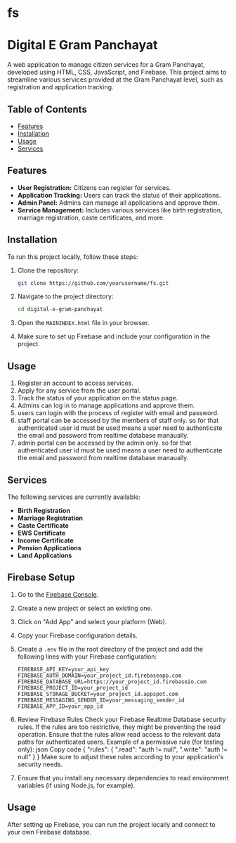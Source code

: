# fs
# Digital E Gram Panchayat

A web application to manage citizen services for a Gram Panchayat, developed using HTML, CSS, JavaScript, and Firebase. This project aims to streamline various services provided at the Gram Panchayat level, such as registration and application tracking.

## Table of Contents
- [Features](#features)
- [Installation](#installation)
- [Usage](#usage)
- [Services](#services)

## Features
- **User Registration:** Citizens can register for services.
- **Application Tracking:** Users can track the status of their applications.
- **Admin Panel:** Admins can manage all applications and approve them.
- **Service Management:** Includes various services like birth registration, marriage registration, caste certificates, and more.
  

## Installation

To run this project locally, follow these steps:

1. Clone the repository:
    ```bash
    git clone https://github.com/yourusername/fs.git
    ```

2. Navigate to the project directory:
    ```bash
    cd digital-e-gram-panchayat
    ```

3. Open the `MAININDEX.html` file in your browser.

4. Make sure to set up Firebase and include your configuration in the project.

## Usage

1. Register an account to access services.
2. Apply for any service from the user portal.
3. Track the status of your application on the status page.
4. Admins can log in to manage applications and approve them.
5. users can login with the process of register with email and password.
6. staff portal can be accessed by the members of staff only. so for that authenticated user id must be used means a user need to authenticate the email and password from realtime database manaually.
7. admin portal can be accessed by the admin only. so for that authenticated user id must be used means a user need to authenticate the email and password from realtime database manaually.
 

## Services

The following services are currently available:

- **Birth Registration**
- **Marriage Registration**
- **Caste Certificate**
- **EWS Certificate**
- **Income Certificate**
- **Pension Applications**
- **Land Applications**







## Firebase Setup

1. Go to the [Firebase Console](https://console.firebase.google.com/).
2. Create a new project or select an existing one.
3. Click on "Add App" and select your platform (Web).
4. Copy your Firebase configuration details.
5. Create a `.env` file in the root directory of the project and add the following lines with your Firebase configuration:

    ```plaintext
    FIREBASE_API_KEY=your_api_key
    FIREBASE_AUTH_DOMAIN=your_project_id.firebaseapp.com
    FIREBASE_DATABASE_URL=https://your_project_id.firebaseio.com
    FIREBASE_PROJECT_ID=your_project_id
    FIREBASE_STORAGE_BUCKET=your_project_id.appspot.com
    FIREBASE_MESSAGING_SENDER_ID=your_messaging_sender_id
    FIREBASE_APP_ID=your_app_id
    ```

6. Review Firebase Rules
Check your Firebase Realtime Database security rules. If the rules are too restrictive, they might be preventing the read operation. Ensure that the rules allow read access to the relevant data paths for authenticated users.
Example of a permissive rule (for testing only):
json
Copy code
{
  "rules": {
    ".read": "auth != null",
    ".write": "auth != null"
  }
}
Make sure to adjust these rules according to your application's security needs.

6. Ensure that you install any necessary dependencies to read environment variables (if using Node.js, for example).

## Usage

After setting up Firebase, you can run the project locally and connect to your own Firebase database.


